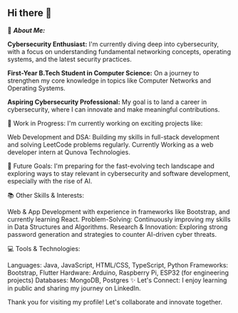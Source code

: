 ## Hi there 👋
🚀 _**About Me:**_

**Cybersecurity Enthusiast:** I'm currently diving deep into cybersecurity, with a focus on understanding fundamental networking concepts, operating systems, and the latest security practices.

**First-Year B.Tech Student in Computer Science:** On a journey to strengthen my core knowledge in topics like Computer Networks and Operating Systems.

**Aspiring Cybersecurity Professional:** My goal is to land a career in cybersecurity, where I can innovate and make meaningful contributions.

🌱 Work in Progress:
I'm currently working on exciting projects like:

Web Development and DSA: Building my skills in full-stack development and solving LeetCode problems regularly.
Currently Working as a web developer intern at Qunova Technologies.

👀 Future Goals:
I'm preparing for the fast-evolving tech landscape and exploring ways to stay relevant in cybersecurity and software development, especially with the rise of AI.

📚 Other Skills & Interests:

Web & App Development with experience in frameworks like Bootstrap, and currently learning React.
Problem-Solving: Continuously improving my skills in Data Structures and Algorithms.
Research & Innovation: Exploring strong password generation and strategies to counter AI-driven cyber threats.

💻 Tools & Technologies:

Languages: Java, JavaScript, HTML/CSS, TypeScript, Python
Frameworks: Bootstrap, Flutter
Hardware: Arduino, Raspberry Pi, ESP32 (for engineering projects)
Databases: MongoDB, Postgres
✨ Let's Connect: I enjoy learning in public and sharing my journey on LinkedIn.

Thank you for visiting my profile! Let's collaborate and innovate together.

<!--
**ItzzDibyadipann/ItzzDibyadipann** is a ✨ _special_ ✨ repository because its `README.md` (this file) appears on your GitHub profile.

Here are some ideas to get you started:

- 🔭 I’m currently working on ...
- 🌱 I’m currently learning ...
- 👯 I’m looking to collaborate on ...
- 🤔 I’m looking for help with ...
- 💬 Ask me about ...
- 📫 How to reach me: ...
- 😄 Pronouns: ...
- ⚡ Fun fact: ...
-->

